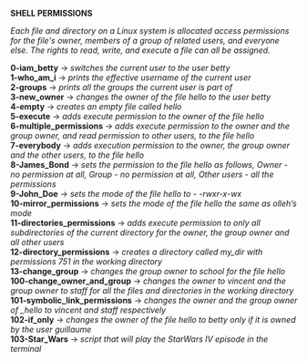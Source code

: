 **SHELL PERMISSIONS**

*Each file and directory on a Linux system is allocated access permissions for the file's owner, members of a group of related users, and everyone else. The rights to read, write, and execute a file can all be assigned.*

**0-iam_betty** -> *switches the current user to the user betty*  
**1-who_am_i** -> *prints the effective username of the current user*    
**2-groups** -> *prints all the groups the current user is part of*  
**3-new_owner** -> *changes the owner of the file hello to the user betty*  
**4-empty** -> *creates an empty file called hello*  
**5-execute** -> *adds execute permission to the owner of the file hello*  
**6-multiple_permissions** -> *adds execute permission to the owner and the group owner, and read permission to other users, to the file hello*  
**7-everybody** -> *adds execution permission to the owner, the group owner and the other users, to the file hello*  
**8-James_Bond** -> *sets the permission to the file hello as follows, Owner - no permission at all, Group - no permission at all, Other users - all the permissions*  
**9-John_Doe** -> *sets the mode of the file hello to - -rwxr-x-wx*  
**10-mirror_permissions** -> *sets the mode of the file hello the same as olleh’s mode*  
**11-directories_permissions** -> *adds execute permission to only all subdirectories of the current directory for the owner, the group owner and all other users*  
**12-directory_permissions** -> *creates a directory called my_dir with permissions 751 in the working directory*  
**13-change_group** -> *changes the group owner to school for the file hello*  
**100-change_owner_and_group** -> *changes the owner to vincent and the group owner to staff for all the files and directories in the working directory*  
**101-symbolic_link_permissions** -> *changes the owner and the group owner of _hello to vincent and staff respectively*  
**102-if_only** -> *changes the owner of the file hello to betty only if it is owned by the user guillaume*  
**103-Star_Wars** -> *script that will play the StarWars IV episode in the terminal*
